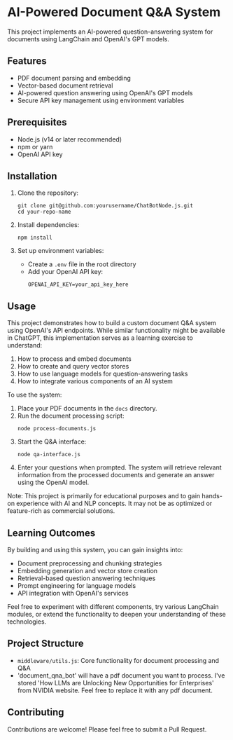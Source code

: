 # AI-Powered Document Q&A System

This project implements an AI-powered question-answering system for documents using LangChain and OpenAI's GPT models.

## Features

- PDF document parsing and embedding
- Vector-based document retrieval
- AI-powered question answering using OpenAI's GPT models
- Secure API key management using environment variables

## Prerequisites

- Node.js (v14 or later recommended)
- npm or yarn
- OpenAI API key

## Installation

1. Clone the repository:
   ```
   git clone git@github.com:yourusername/ChatBotNode.js.git
   cd your-repo-name
   ```

2. Install dependencies:
   ```
   npm install
   ```

3. Set up environment variables:
   - Create a `.env` file in the root directory
   - Add your OpenAI API key:
     ```
     OPENAI_API_KEY=your_api_key_here
     ```
## Usage

This project demonstrates how to build a custom document Q&A system using OpenAI's API endpoints. While similar functionality might be available in ChatGPT, this implementation serves as a learning exercise to understand:

1. How to process and embed documents
2. How to create and query vector stores
3. How to use language models for question-answering tasks
4. How to integrate various components of an AI system

To use the system:

1. Place your PDF documents in the `docs` directory.
2. Run the document processing script:
   ```
   node process-documents.js
   ```
3. Start the Q&A interface:
   ```
   node qa-interface.js
   ```
4. Enter your questions when prompted. The system will retrieve relevant information from the processed documents and generate an answer using the OpenAI model.

Note: This project is primarily for educational purposes and to gain hands-on experience with AI and NLP concepts. It may not be as optimized or feature-rich as commercial solutions.

## Learning Outcomes

By building and using this system, you can gain insights into:

- Document preprocessing and chunking strategies
- Embedding generation and vector store creation
- Retrieval-based question answering techniques
- Prompt engineering for language models
- API integration with OpenAI's services

Feel free to experiment with different components, try various LangChain modules, or extend the functionality to deepen your understanding of these technologies.

## Project Structure

- `middleware/utils.js`: Core functionality for document processing and Q&A
- 'document_qna_bot' will have a pdf document you want to process. I've stored 'How LLMs are Unlocking New Opportunities for Enterprises' from NVIDIA website. Feel free to replace it with any pdf document.

## Contributing

Contributions are welcome! Please feel free to submit a Pull Request.

